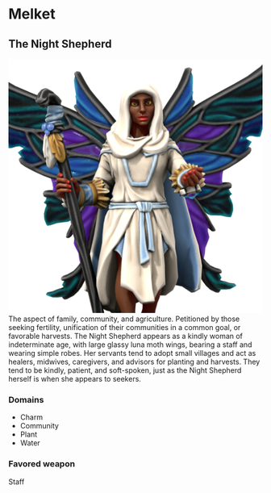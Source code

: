 # Melket
## The Night Shepherd
![Melket, The Night Shepherd](../images/the_night_shepherd.png)
The aspect of family, community, and agriculture. Petitioned by those seeking fertility, unification of their communities in a common goal, or favorable harvests. The Night Shepherd appears as a kindly woman of indeterminate age, with large glassy luna moth wings, bearing a staff and wearing simple robes. Her servants tend to adopt small villages and act as healers, midwives, caregivers, and advisors for planting and harvests. They tend to be kindly, patient, and soft-spoken, just as the Night Shepherd herself is when she appears to seekers.

### Domains
- Charm
- Community
- Plant
- Water

### Favored weapon
Staff
